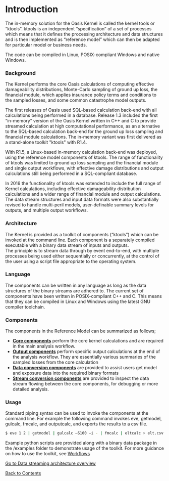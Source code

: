 # Introduction
The in-memory solution for the Oasis Kernel is called the kernel tools or “ktools”. ktools is an independent “specification” of a set of processes which means that it defines the processing architecture and data structures and is then implemented as “reference model” which can then be adapted for particular model or business needs. 

The code can be compiled in Linux, POSIX-compliant Windows and native Windows.

### Background
The Kernel performs the core Oasis calculations of computing effective damageability distributions, Monte-Carlo sampling of ground up loss, the financial module, which applies insurance policy terms and conditions to the sampled losses, and some common catastrophe model outputs.

The first releases of Oasis used SQL-based calculation back-end with all calculations being performed in a database.  Release 1.3  included the first “in-memory” version of the Oasis Kernel written in C++ and C to provide streamed calculation at high computational performance, as an alternative to the SQL-based calculation back-end for the ground up loss sampling and financial module calculations. The in-memory variant was first delivered as a stand-alone toolkit "ktools" with R1.4. 

With R1.5, a Linux-based in-memory calculation back-end was deployed, using the reference model components of ktools. The range of functionality of ktools was limited to ground up loss sampling and the financial module and single output workflows, with effective damage distributions and output calculations still being performed in a SQL-compliant database.

In 2016 the functionality of ktools was extended to include the full range of Kernel calculations, including effective damageability distribution calculations and a wider range of financial module and output calculations.  The data stream structures and input data formats were also substantially revised to handle multi-peril models, user-definable summary levels for outputs, and multiple output workflows.  

### Architecture

The Kernel is provided as a toolkit of components (“ktools”) which can be invoked at the command line.  Each component is a separately compiled executable with a binary data stream of inputs and outputs.  
The principle is to stream data through by event end-to-end, with multiple processes being used either sequentially or concurrently, at the control of the user using a script file appropriate to the operating system.

### Language

The components can be written in any language as long as the data structures of the binary streams are adhered to.  The current set of components have been written in POSIX-compliant C++ and C.  This means that they can be compiled in Linux and Windows using the latest GNU compiler toolchain.

### Components

The components in the Reference Model can be summarized as follows;

* **[Core components](CoreComponents.md)** perform the core kernel calculations and are required in the main analysis workflow.
* **[Output components](OutputComponents.md)** perform specific output calculations at the end of the analysis workflow. They are essentially various summaries of the sampled losses from the core calculation
* **[Data conversion components](InputConversionComponents.md)** are provided to assist users get model and exposure data into the required binary formats
* **[Stream conversion components](StreamConversionComponents.md)** are provided to inspect the data stream flowing between the core components, for debugging or more detailed analysis.
 
### Usage

Standard piping syntax can be used to invoke the components at the command line. For example the following command invokes eve, getmodel, gulcalc, fmcalc, and outputcalc, and exports the results to a csv file.
``` sh
$ eve 1 2 | getmodel | gulcalc –S100 –i - | fmcalc | eltcalc > elt.csv
```

Example python scripts are provided along with a binary data package in the /examples folder to demonstrate usage of the toolkit. For more guidance on how to use the toolkit, see [Workflows](Workflows.md)

[Go to Data streaming architecture overview](Overview.md)

[Back to Contents](Contents.md)
